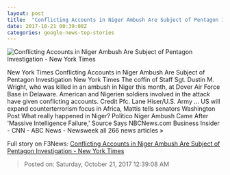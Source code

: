 ```yaml
---
layout: post
title:  "Conflicting Accounts in Niger Ambush Are Subject of Pentagon Investigation - New York Times"
date: 2017-10-21 00:39:08Z
categories: google-news-top-stories
---
```


![Conflicting Accounts in Niger Ambush Are Subject of Pentagon Investigation - New York Times](https://static01.nyt.com/images/2017/10/21/us/21dc-troops/21dc-troops-facebookJumbo.jpg)

New York Times Conflicting Accounts in Niger Ambush Are Subject of Pentagon Investigation New York Times The coffin of Staff Sgt. Dustin M. Wright, who was killed in an ambush in Niger this month, at Dover Air Force Base in Delaware. American and Nigerien soldiers involved in the attack have given conflicting accounts. Credit Pfc. Lane Hiser/U.S. Army ... US will expand counterterrorism focus in Africa, Mattis tells senators Washington Post What really happened in Niger? Politico Niger Ambush Came After 'Massive Intelligence Failure,' Source Says NBCNews.com Business Insider - CNN - ABC News - Newsweek all 266 news articles »


Full story on F3News: [Conflicting Accounts in Niger Ambush Are Subject of Pentagon Investigation - New York Times](http://www.f3nws.com/n/tCbgD)

> Posted on: Saturday, October 21, 2017 12:39:08 AM
